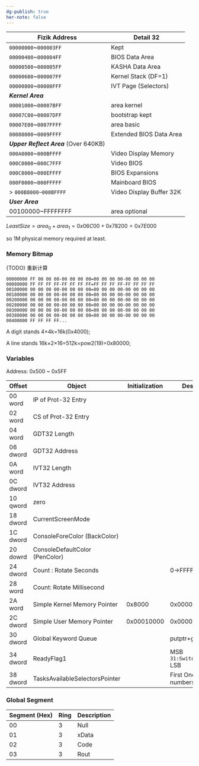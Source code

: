 ```yaml
---
dg-publish: true
her-note: false
---
```



| Fizik Address                         | Detail 32                |
| ------------------------------------- | ------------------------ |
| `00000000`~`000003FF`                 | Kept                     |
| `00000400`~`000004FF`                 | BIOS Data Area           |
| `00000500`~`000005FF`                 | KASHA Data Area          |
| `00000600`~`000007FF`                 | Kernel Stack (DF=1)      |
| `00000800`~`00000FFF`                 | IVT Page (Selectors)     |
| ***Kernel Area***                     |                          |
| `00001000`~`00007BFF`                 | area kernel              |
| `00007C00`~`00007DFF`                 | bootstrap kept           |
| `00007E00`~`0007FFFF`                 | area basic               |
| `00080000`~`0009FFFF`                 | Extended BIOS Data Area  |
| ***Upper Reflect Area*** (Over 640KB) |                          |
| `000A0000`~`000BFFFF`                 | Video Display Memory     |
| `000C0000`~`000C7FFF`                 | Video BIOS               |
| `000C8000`~`000EFFFF`                 | BIOS Expansions          |
| `000F0000`~`000FFFFF`                 | Mainboard BIOS           |
| > `000B8000~000BFFFF`                 | Video Display Buffer 32K |
| ***User Area***                       |                          |
| 00100000~FFFFFFFF                     | area optional            |

$Least Size = area_0 + area_1 = 0x06C00 + 0x78200 = 0x7E000$

so 1M physical memory required at least.  

### Memory Bitmap

{TODO} 重新计算

```
00000000 FF 00 00 00-00 00 00 00=00 00 00 00-00 00 00 00
00080000 FF FF FF FF-FF FF FF FF=FF FF FF FF-FF FF FF FF
00100000 00 00 00 00-00 00 00 00=00 00 00 00-00 00 00 00
00180000 00 00 00 00-00 00 00 00=00 00 00 00-00 00 00 00
00200000 00 00 00 00-00 00 00 00=00 00 00 00-00 00 00 00
00280000 00 00 00 00-00 00 00 00=00 00 00 00-00 00 00 00
00300000 00 00 00 00-00 00 00 00=00 00 00 00-00 00 00 00
00380000 00 00 00 00-00 00 00 00=00 00 00 00-00 00 00 00
00400000 FF FF FF FF... 
```

A digit stands 4×4k=16k(0x4000);

A line stands 16k×2×16=512k=pow2(19)=0x80000;



### Variables

Address: 0x500 ~ 0x5FF

| Offset   | Object                         | Initialization | Description                   |
| -------- | ------------------------------ | -------------- | ----------------------------- |
| 00 word  | IP of Prot-32 Entry            |                |                               |
| 02 word  | CS of Prot-32 Entry            |                |                               |
| 04 word  | GDT32 Length                   |                |                               |
| 06 dword | GDT32 Address                  |                |                               |
| 0A word  | IVT32 Length                   |                |                               |
| 0C dword | IVT32 Address                  |                |                               |
| 10 qword | zero                           |                |                               |
| 18 dword | CurrentScreenMode              |                |                               |
| 1C dword | ConsoleForeColor (BackColor)   |                |                               |
| 20 dowrd | ConsoleDefaultColor (PenColor) |                |                               |
| 24 dword | Count : Rotate Seconds         |                | 0->FFFFFFFF->0->...           |
| 28 word  | Count: Rotate Millisecond      |                |                               |
| 2A word  | Simple Kernel Memory Pointer   | 0x8000         | 0x0000 for full               |
| 2C dword | Simple User Memory Pointer     | 0x00010000     | 0x00000000 for full           |
| 30 dword | Global Keyword Queue           |                | putptr+getptr+data            |
| 34 dword | ReadyFlag1                     |                | MSB `31:SwitchTaskReady,` LSB |
| 38 dword | TasksAvailableSelectorsPointer |                | First One is the numbers      |

### Global Segment

| Segment (Hex) | Ring | Description |
| ------------- | ---- | ----------- |
| 00            | 3    | Null        |
| 01            | 3    | xData       |
| 02            | 3    | Code        |
| 03            | 3    | Rout        |



